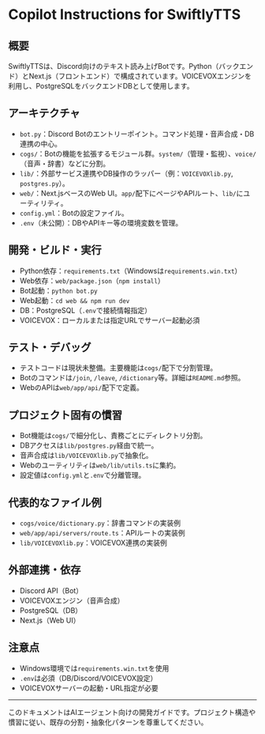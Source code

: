 # Copilot Instructions for SwiftlyTTS

## 概要
SwiftlyTTSは、Discord向けのテキスト読み上げBotです。Python（バックエンド）とNext.js（フロントエンド）で構成されています。VOICEVOXエンジンを利用し、PostgreSQLをバックエンドDBとして使用します。

## アーキテクチャ
- `bot.py`：Discord Botのエントリーポイント。コマンド処理・音声合成・DB連携の中心。
- `cogs/`：Botの機能を拡張するモジュール群。`system/`（管理・監視）、`voice/`（音声・辞書）などに分割。
- `lib/`：外部サービス連携やDB操作のラッパー（例：`VOICEVOXlib.py`, `postgres.py`）。
- `web/`：Next.jsベースのWeb UI。`app/`配下にページやAPIルート、`lib/`にユーティリティ。
- `config.yml`：Botの設定ファイル。
- `.env`（未公開）：DBやAPIキー等の環境変数を管理。

## 開発・ビルド・実行
- Python依存：`requirements.txt`（Windowsは`requirements.win.txt`）
- Web依存：`web/package.json`（`npm install`）
- Bot起動：`python bot.py`
- Web起動：`cd web && npm run dev`
- DB：PostgreSQL（`.env`で接続情報指定）
- VOICEVOX：ローカルまたは指定URLでサーバー起動必須

## テスト・デバッグ
- テストコードは現状未整備。主要機能は`cogs/`配下で分割管理。
- Botのコマンドは`/join`, `/leave`, `/dictionary`等。詳細は`README.md`参照。
- WebのAPIは`web/app/api/`配下で定義。

## プロジェクト固有の慣習
- Bot機能は`cogs/`で細分化し、責務ごとにディレクトリ分割。
- DBアクセスは`lib/postgres.py`経由で統一。
- 音声合成は`lib/VOICEVOXlib.py`で抽象化。
- Webのユーティリティは`web/lib/utils.ts`に集約。
- 設定値は`config.yml`と`.env`で分離管理。

## 代表的なファイル例
- `cogs/voice/dictionary.py`：辞書コマンドの実装例
- `web/app/api/servers/route.ts`：APIルートの実装例
- `lib/VOICEVOXlib.py`：VOICEVOX連携の実装例

## 外部連携・依存
- Discord API（Bot）
- VOICEVOXエンジン（音声合成）
- PostgreSQL（DB）
- Next.js（Web UI）

## 注意点
- Windows環境では`requirements.win.txt`を使用
- `.env`は必須（DB/Discord/VOICEVOX設定）
- VOICEVOXサーバーの起動・URL指定が必要

---

このドキュメントはAIエージェント向けの開発ガイドです。プロジェクト構造や慣習に従い、既存の分割・抽象化パターンを尊重してください。